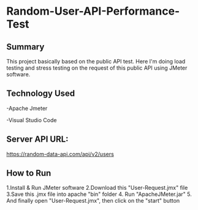 # Random-User-API-Performance-Test

## Summary

This project basically based on the public API test. Here I'm doing load testing and stress testing on the request of this public API using JMeter software.

## Technology Used

 -Apache Jmeter

-Visual Studio Code

## Server API URL:
https://random-data-api.com/api/v2/users

## How to Run

1.Install & Run JMeter software
2.Download this "User-Request.jmx" file
3.Save this .jmx file into apache "bin" folder
4. Run "ApacheJMeter.jar"
5. And finally open "User-Request.jmx", then click on the "start" button
